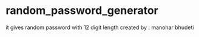 # random_password_generator
it gives random password with 12 digit length
created by : manohar bhudeti
